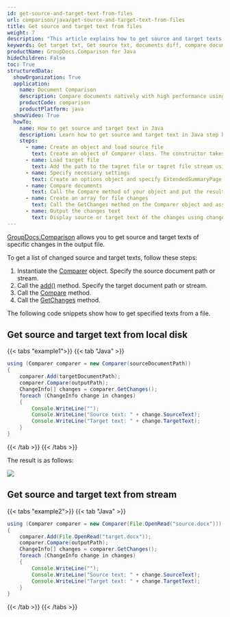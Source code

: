 ```yaml
---
id: get-source-and-target-text-from-files
url: comparison/java/get-source-and-target-text-from-files
title: Get source and target text from files
weight: 7
description: "This article explains how to get source and target texts of specific changes using GroupDocs.Comparison for Java."
keywords: Get target txt, Get source txt, documents diff, compare documents, compare files
productName: GroupDocs.Comparison for Java
hideChildren: False
toc: True
structuredData:
  showOrganization: True
  application:
    name: Document Comparison
    description: Compare documents natively with high performance using Java language and GroupDocs.Comparison for Java
    productCode: comparison
    productPlatform: java
  showVideo: True
  howTo:
    name: How to get source and target text in Java
    description: Learn how to get source and target text in Java step by step
    steps:
      - name: Create an object and load source file
        text: Create an object of Comparer class. The constructor takes the source file path or source file stream parameter. You may specify absolute or relative file path as per your requirements.
      - name: Load target file
        text: Add the path to the tagret file or tagret file stream using the Add method.
      - name: Specify necessary settings
        text: Create an options object and specify ExtendedSummaryPage of true value.
      - name: Compare documents
        text: Call the Compare method of your object and put the resulting file path parameter.
      - name: Create an array for file changes
        text: Call the GetChanges method on the Comparer object and assign the result to an array of type ChangeInfo.
      - name: Output the changes text
        text: Display source or target text of the changes using change info array element.
---
```


[GroupDocs.Comparison](https://products.groupdocs.com/comparison/java) allows you to get source and target texts of specific changes in the output file.

To get a list of changed source and target texts, follow these steps:

1.  Instantiate the [Comparer](https://reference.groupdocs.com/comparison/java/com.groupdocs.comparison/comparer) object. Specify the source document path or stream.
2.  Call the [add()](https://reference.groupdocs.com/comparison/java/com.groupdocs.comparison/comparer/#add-java.lang.String-) method. Specify the target document path or stream.
3.  Call the [Compare](https://reference.groupdocs.com/net/comparison/groupdocs.comparison/comparer/methods/compare) method.
4.  Call the [GetChanges](https://reference.groupdocs.com/net/comparison/groupdocs.comparison/comparer/methods/getchanges) method.

The following code snippets show how to get specified texts from a file.

## Get source and target text from local disk

{{< tabs "example1">}}
{{< tab "Java" >}}
```java
using (Comparer comparer = new Comparer(sourceDocumentPath))
{
    comparer.Add(targetDocumentPath);
    comparer.Compare(outputPath);
    ChangeInfo[] changes = comparer.GetChanges();
    foreach (ChangeInfo change in changes)
    {
        Console.WriteLine("");
        Console.WriteLine("Source text: " + change.SourceText);
        Console.WriteLine("Target text: " + change.TargetText);
    }
}
```
{{< /tab >}}
{{< /tabs >}}

The result is as follows:

![](/comparison/java/images/get-source-and-target-text-from-files.png)

## Get source and target text from stream

{{< tabs "example2">}}
{{< tab "Java" >}}
```java
using (Comparer comparer = new Comparer(File.OpenRead("source.docx")))
{
    comparer.Add(File.OpenRead("target.docx"));
    comparer.Compare(outputPath);
    ChangeInfo[] changes = comparer.GetChanges();
    foreach (ChangeInfo change in changes)
    {
        Console.WriteLine("");
        Console.WriteLine("Source text: " + change.SourceText);
        Console.WriteLine("Target text: " + change.TargetText);
    }
}
```
{{< /tab >}}
{{< /tabs >}}